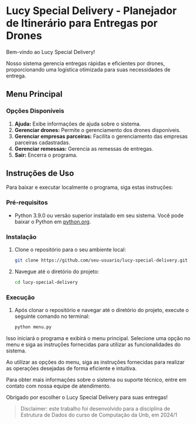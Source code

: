 # Lucy Special Delivery - Planejador de Itinerário para Entregas por Drones

Bem-vindo ao Lucy Special Delivery!

Nosso sistema gerencia entregas rápidas e eficientes por drones, proporcionando uma logística otimizada para suas necessidades de entrega.

## Menu Principal

### Opções Disponíveis

1. **Ajuda:** Exibe informações de ajuda sobre o sistema.
2. **Gerenciar drones:** Permite o gerenciamento dos drones disponíveis.
3. **Gerenciar empresas parceiras:** Facilita o gerenciamento das empresas parceiras cadastradas.
4. **Gerenciar remessas:** Gerencia as remessas de entregas.
5. **Sair:** Encerra o programa.

## Instruções de Uso

Para baixar e executar localmente o programa, siga estas instruções:

### Pré-requisitos

- Python 3.9.0 ou versão superior instalado em seu sistema. Você pode baixar o Python em [python.org](https://www.python.org/downloads/).

### Instalação

1. Clone o repositório para o seu ambiente local:

   ```bash
   git clone https://github.com/seu-usuario/lucy-special-delivery.git
2. Navegue até o diretório do projeto:
    ```bash
    cd lucy-special-delivery
### Execução

1. Após clonar o repositório e navegar até o diretório do projeto, execute o seguinte comando no terminal:

    ```bash
    python menu.py
Isso iniciará o programa e exibirá o menu principal.
Selecione uma opção no menu e siga as instruções fornecidas para utilizar as funcionalidades do sistema.

Ao utilizar as opções do menu, siga as instruções fornecidas para realizar as operações desejadas de forma eficiente e intuitiva.

Para obter mais informações sobre o sistema ou suporte técnico, entre em contato com nossa equipe de atendimento.

Obrigado por escolher o Lucy Special Delivery para suas entregas!

> Disclaimer: este trabalho foi desenvolvido para a disciplina de Estrutura de Dados do curso de Computação da Unb, em 2024/1